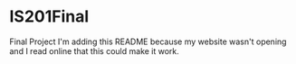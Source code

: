# IS201Final
Final Project
I'm adding this README because my website wasn't opening and I read online that this could make it work.
